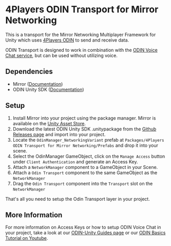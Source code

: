 # 4Players ODIN Transport for Mirror Networking

This is a transport for the Mirror Networking Multiplayer Framework for Unity which uses [4Players ODIN](https://www.4players.io/odin/) 
to send and receive data.

ODIN Transport is designed to work in combination with the [ODIN Voice Chat service](https://www.4players.io/odin/),
but can be used without utilizing voice.

## Dependencies

- Mirror ([Documentation](https://mirror-networking.gitbook.io/docs/))
- ODIN Unity SDK ([Documentation](https://www.4players.io/odin/sdk/unity/))

## Setup

1. Install Mirror into your project using the package manager. Mirror is available on the [Unity Asset Store](https://assetstore.unity.com/packages/tools/network/mirror-129321).
2. Download the latest ODIN Unity SDK .unitypackage from the [Github Releases page](https://github.com/4Players/odin-sdk-unity/releases) and import into your project. 
3. Locate the `OdinManager_NetworkingVariant` prefab at `Packages/4Players ODIN Transport for Mirror Networking/Prefabs` and drop it into your scene.
4. Select the OdinManager GameObject, click on the `Manage Access` button under `Client Authentication` and generate an Access Key.
5. Attach a `NetworkManager` component to a GameObject in your Scene.
6. Attach a `Odin Transport` component to the same GameObject as the `NetworkManager`
7. Drag the `Odin Transport` component into the `Transport` slot on the `NetworkManager`

That's all you need to setup the Odin Transport layer in your project.

## More Information

For more information on Access Keys or how to setup ODIN Voice Chat in your project, take a look at our [ODIN-Unity Guides page](https://www.4players.io/odin/guides/unity/) or our [ODIN Basics Tutorial on Youtube](https://youtu.be/S3DFxkWut9c?list=PLAe4Im8mFTAsS12OyFfAVnSLoJ7kEFJ8V).
